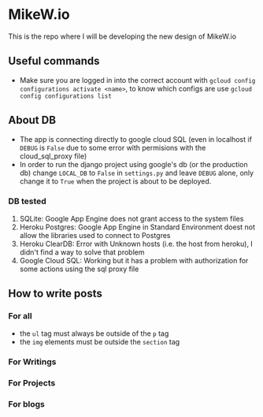 # MikeW.io

This is the repo where I will be developing the new design of MikeW.io

## Useful commands

* Make sure you are logged in into the correct account with `gcloud config configurations activate <name>`, to know which configs are use `gcloud config configurations list`

## About DB

* The app is connecting directly to google cloud SQL (even in localhost if `DEBUG` is `False` due to some error with permisions with the cloud_sql_proxy file)
* In order to run the django project using google's db (or the production db) change `LOCAL_DB` to `False` in `settings.py` and leave `DEBUG` alone, only change it to `True` when the project is about to be deployed.

### DB tested
1. SQLite: Google App Engine does not grant access to the system files
1. Heroku Postgres: Google App Engine in Standard Environment doest not allow the libraries used to connect to Postgres
1. Heroku ClearDB: Error with Unknown hosts (i.e. the host from heroku), I didn't find a way to solve that problem
1. Google Cloud SQL: Working but it has a problem with authorization for some actions using the sql proxy file


## How to write posts

### For all
* the `ul` tag must always be outside of the `p` tag
* the `img` elements must be outside the `section` tag

### For Writings

### For Projects

### For blogs
